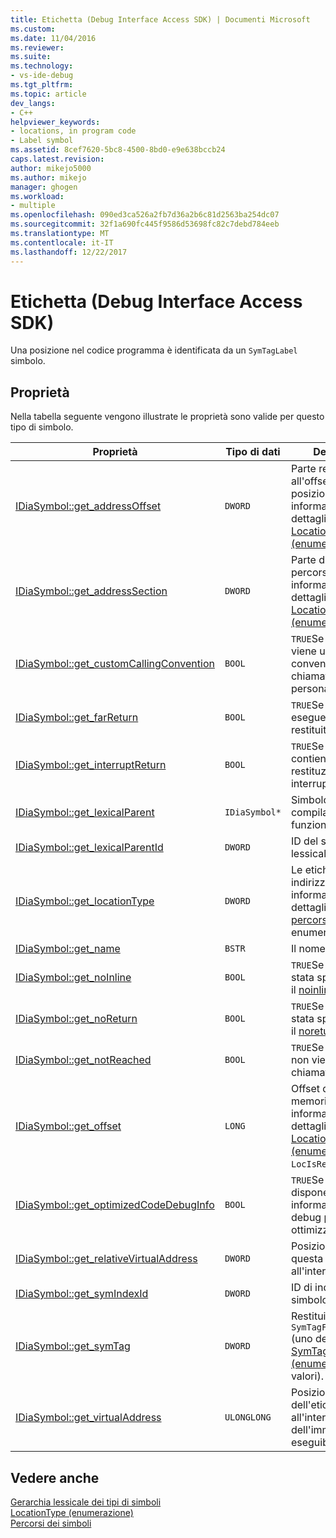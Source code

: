 ```yaml
---
title: Etichetta (Debug Interface Access SDK) | Documenti Microsoft
ms.custom: 
ms.date: 11/04/2016
ms.reviewer: 
ms.suite: 
ms.technology:
- vs-ide-debug
ms.tgt_pltfrm: 
ms.topic: article
dev_langs:
- C++
helpviewer_keywords:
- locations, in program code
- Label symbol
ms.assetid: 8cef7620-5bc8-4500-8bd0-e9e638bccb24
caps.latest.revision: 
author: mikejo5000
ms.author: mikejo
manager: ghogen
ms.workload:
- multiple
ms.openlocfilehash: 090ed3ca526a2fb7d36a2b6c81d2563ba254dc07
ms.sourcegitcommit: 32f1a690fc445f9586d53698fc82c7debd784eeb
ms.translationtype: MT
ms.contentlocale: it-IT
ms.lasthandoff: 12/22/2017
---
```

# <a name="label-debug-interface-access-sdk"></a>Etichetta (Debug Interface Access SDK)
Una posizione nel codice programma è identificata da un `SymTagLabel` simbolo.  
  
## <a name="properties"></a>Proprietà  
 Nella tabella seguente vengono illustrate le proprietà sono valide per questo tipo di simbolo.  
  
|Proprietà|Tipo di dati|Descrizione|  
|--------------|---------------|-----------------|  
|[IDiaSymbol::get_addressOffset](../../debugger/debug-interface-access/idiasymbol-get-addressoffset.md)|`DWORD`|Parte relativa all'offset di posizione. Per informazioni dettagliate, vedere il [LocationType (enumerazione)](../../debugger/debug-interface-access/locationtype.md).|  
|[IDiaSymbol::get_addressSection](../../debugger/debug-interface-access/idiasymbol-get-addresssection.md)|`DWORD`|Parte di sezione di percorso. Per informazioni dettagliate, vedere il [LocationType (enumerazione)](../../debugger/debug-interface-access/locationtype.md).|  
|[IDiaSymbol::get_customCallingConvention](../../debugger/debug-interface-access/idiasymbol-get-customcallingconvention.md)|`BOOL`|`TRUE`Se l'etichetta viene utilizzata una convenzione di chiamata personalizzata.|  
|[IDiaSymbol::get_farReturn](../../debugger/debug-interface-access/idiasymbol-get-farreturn.md)|`BOOL`|`TRUE`Se l'etichetta esegue una distanza restituito.|  
|[IDiaSymbol::get_interruptReturn](../../debugger/debug-interface-access/idiasymbol-get-interruptreturn.md)|`BOOL`|`TRUE`Se l'etichetta contiene la restituzione da interrupt.|  
|[IDiaSymbol::get_lexicalParent](../../debugger/debug-interface-access/idiasymbol-get-lexicalparent.md)|`IDiaSymbol*`|Simbolo di compilando, blocco o funzione contenitore.|  
|[IDiaSymbol::get_lexicalParentId](../../debugger/debug-interface-access/idiasymbol-get-lexicalparentid.md)|`DWORD`|ID del simbolo lessicale padre.|  
|[IDiaSymbol::get_locationType](../../debugger/debug-interface-access/idiasymbol-get-locationtype.md)|`DWORD`|Le etichette devono indirizzi statici; Per informazioni dettagliate, vedere il [percorsi dei simboli](../../debugger/debug-interface-access/symbol-locations.md) enumerazione.|  
|[IDiaSymbol::get_name](../../debugger/debug-interface-access/idiasymbol-get-name.md)|`BSTR`|Il nome dell'etichetta.|  
|[IDiaSymbol::get_noInline](../../debugger/debug-interface-access/idiasymbol-get-noinline.md)|`BOOL`|`TRUE`Se l'etichetta è stata specificata con il [noinline](/cpp/cpp/noinline) attributo.|  
|[IDiaSymbol::get_noReturn](../../debugger/debug-interface-access/idiasymbol-get-noreturn.md)|`BOOL`|`TRUE`Se l'etichetta è stata specificata con il [noreturn](/cpp/cpp/noreturn) attributo.|  
|[IDiaSymbol::get_notReached](../../debugger/debug-interface-access/idiasymbol-get-notreached.md)|`BOOL`|`TRUE`Se l'etichetta non viene mai chiamata.|  
|[IDiaSymbol::get_offset](../../debugger/debug-interface-access/idiasymbol-get-offset.md)|`LONG`|Offset del simbolo in memoria. Per informazioni dettagliate, vedere il [LocationType (enumerazione)](../../debugger/debug-interface-access/locationtype.md), `LocIsRegRel`.|  
|[IDiaSymbol::get_optimizedCodeDebugInfo](../../debugger/debug-interface-access/idiasymbol-get-optimizedcodedebuginfo.md)|`BOOL`|`TRUE`Se il codice dispone di informazioni di debug per il codice ottimizzato.|  
|[IDiaSymbol::get_relativeVirtualAddress](../../debugger/debug-interface-access/idiasymbol-get-relativevirtualaddress.md)|`DWORD`|Posizione relativa di questa etichetta all'interno al modulo.|  
|[IDiaSymbol::get_symIndexId](../../debugger/debug-interface-access/idiasymbol-get-symindexid.md)|`DWORD`|ID di indice del simbolo.|  
|[IDiaSymbol::get_symTag](../../debugger/debug-interface-access/idiasymbol-get-symtag.md)|`DWORD`|Restituisce `SymTagFuncDebugLabel` (uno del [SymTagEnum (enumerazione)](../../debugger/debug-interface-access/symtagenum.md) valori).|  
|[IDiaSymbol::get_virtualAddress](../../debugger/debug-interface-access/idiasymbol-get-virtualaddress.md)|`ULONGLONG`|Posizione dell'etichetta all'interno dell'immagine eseguibile.|  
  
## <a name="see-also"></a>Vedere anche  
 [Gerarchia lessicale dei tipi di simboli](../../debugger/debug-interface-access/lexical-hierarchy-of-symbol-types.md)   
 [LocationType (enumerazione)](../../debugger/debug-interface-access/locationtype.md)   
 [Percorsi dei simboli](../../debugger/debug-interface-access/symbol-locations.md)